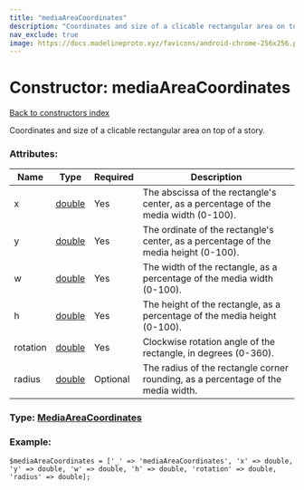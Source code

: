 ```yaml
---
title: "mediaAreaCoordinates"
description: "Coordinates and size of a clicable rectangular area on top of a story."
nav_exclude: true
image: https://docs.madelineproto.xyz/favicons/android-chrome-256x256.png
---
```

# Constructor: mediaAreaCoordinates  
[Back to constructors index](/API_docs/constructors/index.html)



Coordinates and size of a clicable rectangular area on top of a story.

### Attributes:

| Name     |    Type       | Required | Description |
|----------|---------------|----------|-------------|
|x|[double](/API_docs/types/double.html) | Yes|The abscissa of the rectangle's center, as a percentage of the media width (0-100).|
|y|[double](/API_docs/types/double.html) | Yes|The ordinate of the rectangle's center, as a percentage of the media height (0-100).|
|w|[double](/API_docs/types/double.html) | Yes|The width of the rectangle, as a percentage of the media width (0-100).|
|h|[double](/API_docs/types/double.html) | Yes|The height of the rectangle, as a percentage of the media height (0-100).|
|rotation|[double](/API_docs/types/double.html) | Yes|Clockwise rotation angle of the rectangle, in degrees (0-360).|
|radius|[double](/API_docs/types/double.html) | Optional|The radius of the rectangle corner rounding, as a percentage of the media width.|



### Type: [MediaAreaCoordinates](/API_docs/types/MediaAreaCoordinates.html)


### Example:

```
$mediaAreaCoordinates = ['_' => 'mediaAreaCoordinates', 'x' => double, 'y' => double, 'w' => double, 'h' => double, 'rotation' => double, 'radius' => double];
```  
